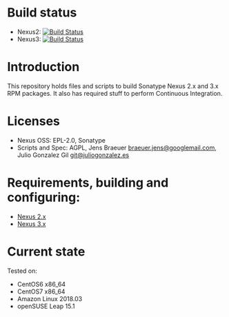 # Build status

- Nexus2: [![Build Status](https://jenkins.juliogonzalez.es/job/nexus2-oss-rpms-build/badge/icon)](https://jenkins.juliogonzalez.es/job/nexus2-oss-rpms-build/)
- Nexus3: [![Build Status](https://jenkins.juliogonzalez.es/job/nexus3-oss-rpms-build/badge/icon)](https://jenkins.juliogonzalez.es/job/nexus3-oss-rpms-build/)

# Introduction

This repository holds files and scripts to build Sonatype Nexus 2.x and 3.x RPM packages. It also has required stuff to perform Continuous Integration.

# Licenses

- Nexus OSS: EPL-2.0, Sonatype
- Scripts and Spec: AGPL, Jens Braeuer <braeuer.jens@googlemail.com>,
  Julio Gonzalez Gil <git@juliogonzalez.es>

# Requirements, building and configuring:

- [Nexus 2.x](NEXUS2.md)
- [Nexus 3.x](NEXUS3.md)

# Current state

Tested on:

- CentOS6 x86_64
- CentOS7 x86_64
- Amazon Linux 2018.03
- openSUSE Leap 15.1
